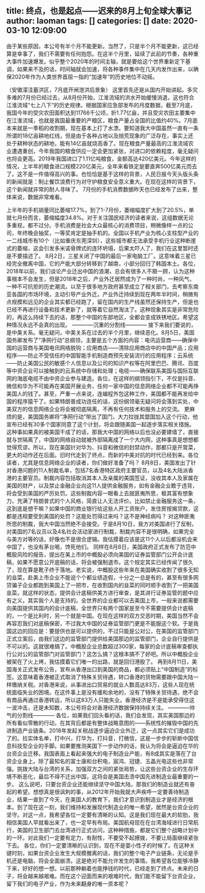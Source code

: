 title: 终点，也是起点——迟来的8月上旬全球大事记
author: laoman
tags: []
categories: []
date: 2020-03-10 12:09:00
---
由于某些原因，本公号有半个月不能更新。当然了，只是半个月不能更新，这已经算是幸事了，我们不需要有任何抱怨。在这半个月里，延续了此前的节奏，各种重大事件加速爆发。似乎整个2020年的时间主轴，就是要给这个世界重新定下基调，如果来不及的话，时间轴就会加速，将各种事件集中在几天内发作出来，以确保2020年作为人类世界首屈一指的“加速年”的历史地位不动摇。

（安徽濛洼蓄洪区，7月底开闸泄洪后景象）
这里首先还是从国内开始讲起。多灾多难的7月份已经过去，从8月份开始，江淮流域的洪水开始缓慢消退，这也符合江淮流域“七上八下”的历史规律。根据国家应急部发布的月度数据，截至7月底，我国今年的受灾农田面积达到11766千公顷，折1.77亿亩，并且受灾农田主要集中在江淮流域，也就是我国最重要的产粮区，粮食产量占全国的比值约40%。7月底本来就是一季稻的收割期，现在基本上打了水漂。要知道我大中国虽然一直有一条所谓的18亿亩耕地红线，但是由于各种占地以及抛荒现象的广泛存在，事实上还处于耕种状态的耕地，能有14亿亩就烧高香了。现在粮食产量最高的江淮流域农业遭遇重创，今年我国的粮食供应一定会更加紧张，对进口的依赖程度，毫无疑问也将会更高。2019年我国进口了1.11亿吨粮食，金额高达420亿美元。今年这样的情况，上半年的粮食进口规模220亿美元，全年来看铁定是要直奔500亿美元而去了。这不是一件值得高兴的事。也恰恰是基于这样的背景，人民日报今天头版头条的新闻就是：制止餐饮浪费行为对守护粮食安全意义重大。在现在这样的背景下，这个新闻就非常的耐人寻味了。
7月份的手机消费数据昨天也已经发布了出来，整体来说，数据非常难看。

上半年的手机销量同比萎缩17.7%，到了1-7月份，萎缩幅度扩大到了20.5%，单就七月份而言，萎缩幅度34.8%。对于关注国民经济的读者来说，这组数据无论多重视，都不过分。手机消费是社会大众最核心的消费项目，稍微像样一点的公司，年终晚会抽奖，一等奖肯定是抽手机的。全国以手机产业为核心支柱型产业的一二线城市有10个（比如重庆东莞深圳），这些城市都无法承受手机行业这种断崖式的萎缩，这会引发多米诺骨牌式的连环坍塌，后果太吓人了，我们在这里暂时还是不要描述了。
8月2日，三星关闭了中国的最后一家电脑工厂。这意味着三星已经完全撤离中国，它的产能大部分转移到了越南，小部分回归了韩国本土。各位，2018年以前，我们谈论产业迁出中国的浪潮，总会有很多人不屑一顾，认为这种事根本不会发生，但是2018年之后，产业外迁居然成为了一种时尚，一种风气，一种不可抗拒的历史潮流。以至于很多地方政府甚至成立了相关部门，去考察东南亚各国的市场环境，主动引导产业外迁。产业外迁持续到现在两年半时间，稍微有点规模和远见的企业其实都已经跑了，留在国内的生产线虽然还保持生产，但是也已经不再进行设备和技术更新了，就等着它自然淘汰了。这种现象其实是非常危险的，再这么持续下去的话，那整个中国的东部地区，全都会变成铁锈地区。希望这种情况永远不会真的出现。
————沉重的分割线————
接下来我们要说的，是中美关系。毫无疑问，中美关系在过去的半个月里，继续恶化。8月5日，美国国务卿发布了“净网行动”总纲领，主要是五个方面的内容：电讯运营商——确保中国的运营商与美国电讯网络脱钩；应用商店——清除应用商店中的中国产品；应用程序——防止不受信任的中国智能手机制造商预先安装流行的应用程序；云系统——防止美国公民的敏感个人信息以及公司的知识产权等在阿里巴巴、腾讯、百度等中资企业可以接触到的云系统中存储和处理；电缆——确保联系美国与国际互联网的海底电缆不由中资企业参与建造。各位，在这样的纲领指引下，不仅是抖音、微信和华为不可能再在美国开展业务，任何一家中国的信息网络企业都不可能再挣美国人的钱了。甚至，严重一点来说，连编程外包这种工作，美国都不能再发给中国的程序猿干了。如果特朗普成功连任的话，这份纲领毫无疑问将会落到实处，中美双方的信息网络企业将会被彻底隔离，不再有任何技术和服务上的交流。 
更麻烦的是，美国国务卿将“净网行动”带出了国门，大力拉拢其盟国加入这个行动，他宣布已经有30多个国家同意了这个计划，将会跟随美国一起逐步落实相关措施。这种事如果真的被美国干成了的话，那我大中国的网络以后也没必要建墙了，直接就与世隔离了，中国的网络自动就被外部隔离成了一个大内网，这种事真是想想都觉得荒谬。所以，现在美国针对华为、抖音和微信的封禁动作，那都只是开胃菜，更大的动作还在后面。旧时代走到了终点，而新的中美对抗的时代已经到来。各位读者，尤其是信息网络企业的读者，你们做好准备了吗？
8月8日，美国发出了针对香港问题的11人制裁名单，包括7名香港特区政府主要官员，以及4名大陆派香港的主要官员。制裁内容包括取消其本人及亲属的美国签证，没收其本人及家属在美国的财产，以及禁止金融企业向这11人提供金融服务，如有金融企业敢于违背，将会受到美国的严厉处罚。这些制裁内容一眼看上去就匪夷所思，极其富有想象力，充满了特朗普式的个人风格，简直让人无法评价。比如禁止金融服务这一条，这到底是想干嘛？如果中国的商业银行给这些人开工资账户，发住房按揭贷款，这都是违规要受到美国的处罚？这能处罚得过来吗？这不是神经病吗？
对这种匪夷所思的制裁，我大中国当然绝不会接受。于是8月10日，我方对美国进行了反制，对美国的7名议员以及4名社会活动家进行制裁，制裁内容不是很明确，如果完全与美方对等的话，好像也不是很合逻辑。我估摸着应该是这11个人以后都没机会来中国了，也没有茅台喝，馋死他们。
同样在8月8日，美国政府正式发布了防范中概股风险的报告，提出在美上市的中概股必须向美国的证券监管部门公开会计底稿，如果不愿意公开底稿的话，将会被强制退市。这个规定其实已经传闻了很久了，现在算是靴子终于落地。老实说，中概股这些年来在美国确实收割了很多无知的韭菜，赴美上市企业不能说个个都业绩造假，十分之一总是有的，甚至有很多网贷骗子企业都跑到美国上了一把市，在收割国内的韭菜的同时顺手收割了一把美国韭菜。就这样的状态，提供会计底稿供美方进行审查，是其进行证券监管的题中应有之义，其实我个人是支持的。全世界的企业都可以去美国上市，一般来说都需要向美国提供其国内的会计底稿，全世界只有两个国家是至今不需要提供会计底稿的，一个是比利时，另一个就是中国。在现在这样的双方交恶时期，美国当然不会再容忍我们对底稿保密，不过我大中国的证券监管部门更是不能服这个软。于是我国这边的回应是：要提供也是可以提供的，不过只能是公对公，在美国的监管部门正式立案后，由我们这边的监管部门提供给美国那边的监管部门，企业自行提供是不可以的。这就很难搞了。中概股企业总数超过300家，每家的会计底稿审查都执行公对公的监管部门对监管部门？这怎么搞？这根本搞不了好吧。所以中概股企业被架在了火上烤，我估摸着它们唯一的出路，就是回归港股了。
再到8月11日，美国海关正式发布公告，宣布从香港出口到美国的商品，都必须贴上“中国制造”的标签。这意味着香港被正式取消了特殊关贸待遇，转口香港的货物需要跟中国大陆一样缴纳关税。对香港来说，从事进出口贸易的就业人数高达83万，这些人现在统统面临失业的困境。在这件事上是没有缓和余地的，没有了特殊关贸待遇，绝不会有商品再通过香港转运，所以这83万人只能失业。香港经济是不是能承受得住这一波冲击，还是未知数，本公号将会对香港经济数据保持持续关注。
————帅气的分割线————
各位，如果我们回头看的话，我们会发现，其实美国那边的所有看似零散的行动，在其背后都是有整体战略意图的——系统性的摧毁中国的先进制造产业链条。2018年发起关税战逐步逼迫企业外迁，这一点其实它们是成功了的。拉实体名单，打中兴，打华为，打抖音，打微信，这是一步步的斩断中国信息科技型企业的手脚。如果要推测美国下一步动作的话，我认为将会是逼迫在华的台资企业迁移。我国表面上看起来强大的电子制造业产能，有8成其实是落在了台资企业身上。除了最知名的富士康和台积电，宸鸿、冠捷、玉晶光电这些也非常强。挑拨大陆与台湾的关系，加强双方之间的紧张局势，让这些台资企业的生存环境不断恶化，最后不得不迁出中国，这将会是美国击溃中国先进制造业最重要的一步。
这么说吧，只要台资企业还能继续坚守中国大陆，那我们的制造业就还有奋起的希望。想想真是很讽刺的事，从2012年开始我就大声疾呼一定要善待制造业，结果一直到了今天，在美国人的教育下，我们才意识到制造业才是经济的根本。到了现在这一刻，我们维持和发展现代制造业的唯一希望，居然是台资企业的坚守。对这一点，我希望各位一定要有清晰的认知。这是我们现在最大的软肋，我相信美国人早就看出来了，也一定早有布局。美国航母现在在台湾海域进行日常航行，美国的卫生部门去台湾进行正式访问，这种种措施，都是它们整个战略计划中的一环。对此我们一定要有定力，有耐性，不要受不起撩拨，不要让局面继续紧张下去。
各位，你们一定要清晰的认识到，现在不是耍小性子的时候了。在这种关键时刻，如果台资企业发生大规模撤离的话，我们的整个电子产业链条，无论是手机还是电脑，将会全面崩溃。这是绝对不能允许发生的事情。我希望各位能够冷静下来，好好的想一想。以前那种躺着也能挣钱的时代，已经走到了终点。未来的日子，将会越来越艰难。而在这个迎面而来的艰难时代，我们能不能留下台资企业，留下我们的电子产业，作为未来翻身的唯一资本呢？